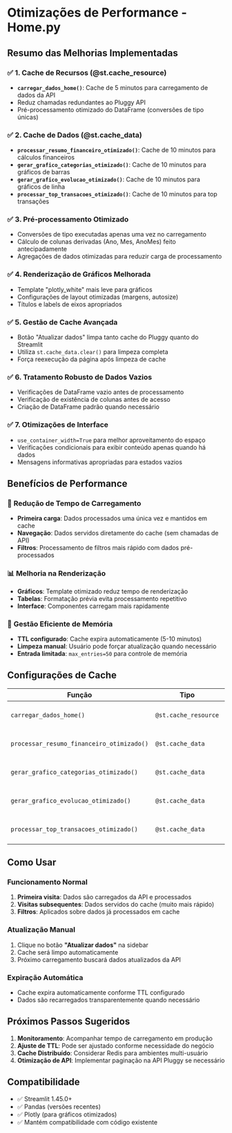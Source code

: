 # Otimizações de Performance - Home.py

## Resumo das Melhorias Implementadas

### ✅ **1. Cache de Recursos (@st.cache_resource)**
- **`carregar_dados_home()`**: Cache de 5 minutos para carregamento de dados da API
- Reduz chamadas redundantes ao Pluggy API
- Pré-processamento otimizado do DataFrame (conversões de tipo únicas)

### ✅ **2. Cache de Dados (@st.cache_data)** 
- **`processar_resumo_financeiro_otimizado()`**: Cache de 10 minutos para cálculos financeiros
- **`gerar_grafico_categorias_otimizado()`**: Cache de 10 minutos para gráficos de barras
- **`gerar_grafico_evolucao_otimizado()`**: Cache de 10 minutos para gráficos de linha
- **`processar_top_transacoes_otimizado()`**: Cache de 10 minutos para top transações

### ✅ **3. Pré-processamento Otimizado**
- Conversões de tipo executadas apenas uma vez no carregamento
- Cálculo de colunas derivadas (Ano, Mes, AnoMes) feito antecipadamente
- Agregações de dados otimizadas para reduzir carga de processamento

### ✅ **4. Renderização de Gráficos Melhorada**
- Template "plotly_white" mais leve para gráficos
- Configurações de layout otimizadas (margens, autosize)
- Títulos e labels de eixos apropriados

### ✅ **5. Gestão de Cache Avançada**
- Botão "Atualizar dados" limpa tanto cache do Pluggy quanto do Streamlit
- Utiliza `st.cache_data.clear()` para limpeza completa
- Força reexecução da página após limpeza de cache

### ✅ **6. Tratamento Robusto de Dados Vazios**
- Verificações de DataFrame vazio antes de processamento
- Verificação de existência de colunas antes de acesso
- Criação de DataFrame padrão quando necessário

### ✅ **7. Otimizações de Interface**
- `use_container_width=True` para melhor aproveitamento do espaço
- Verificações condicionais para exibir conteúdo apenas quando há dados
- Mensagens informativas apropriadas para estados vazios

## Benefícios de Performance

### 🚀 **Redução de Tempo de Carregamento**
- **Primeira carga**: Dados processados uma única vez e mantidos em cache
- **Navegação**: Dados servidos diretamente do cache (sem chamadas de API)
- **Filtros**: Processamento de filtros mais rápido com dados pré-processados

### 📊 **Melhoria na Renderização**
- **Gráficos**: Template otimizado reduz tempo de renderização
- **Tabelas**: Formatação prévia evita processamento repetitivo
- **Interface**: Componentes carregam mais rapidamente

### 💾 **Gestão Eficiente de Memória**
- **TTL configurado**: Cache expira automaticamente (5-10 minutos)
- **Limpeza manual**: Usuário pode forçar atualização quando necessário
- **Entrada limitada**: `max_entries=50` para controle de memória

## Configurações de Cache

| Função | Tipo | TTL | Observações |
|--------|------|-----|-------------|
| `carregar_dados_home()` | `@st.cache_resource` | 300s (5 min) | Dados base da API |
| `processar_resumo_financeiro_otimizado()` | `@st.cache_data` | 600s (10 min) | Cálculos financeiros |
| `gerar_grafico_categorias_otimizado()` | `@st.cache_data` | 600s (10 min) | Gráfico de barras |
| `gerar_grafico_evolucao_otimizado()` | `@st.cache_data` | 600s (10 min) | Gráfico de linha |
| `processar_top_transacoes_otimizado()` | `@st.cache_data` | 600s (10 min) | Top transações |

## Como Usar

### Funcionamento Normal
1. **Primeira visita**: Dados são carregados da API e processados
2. **Visitas subsequentes**: Dados servidos do cache (muito mais rápido)
3. **Filtros**: Aplicados sobre dados já processados em cache

### Atualização Manual
1. Clique no botão **"Atualizar dados"** na sidebar
2. Cache será limpo automaticamente
3. Próximo carregamento buscará dados atualizados da API

### Expiração Automática
- Cache expira automaticamente conforme TTL configurado
- Dados são recarregados transparentemente quando necessário

## Próximos Passos Sugeridos

1. **Monitoramento**: Acompanhar tempo de carregamento em produção
2. **Ajuste de TTL**: Pode ser ajustado conforme necessidade do negócio
3. **Cache Distribuído**: Considerar Redis para ambientes multi-usuário
4. **Otimização de API**: Implementar paginação na API Pluggy se necessário

## Compatibilidade

- ✅ Streamlit 1.45.0+
- ✅ Pandas (versões recentes)
- ✅ Plotly (para gráficos otimizados)
- ✅ Mantém compatibilidade com código existente
